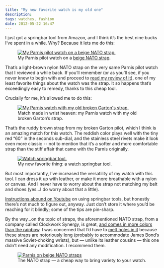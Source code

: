 ```yaml
---
title: "My new favorite watch is my old one"
description:
tags: watches, fashion
date: 2012-05-22 16:47
---
```


I just got a springbar tool from Amazon, and I think it&rsquo;s the best nine bucks
I&rsquo;ve spent in a while. Why? Because it lets me do this:
<figure class="fullWidth">
  <div class="curledShadow">
    <a href="https://plus.google.com/photos/101625155591132408533/albums/5728262585017161025/5745444214311080386">
      <img src="https://lh3.googleusercontent.com/-J2VfGXPgd3w/T7vrEn7V0cI/AAAAAAAAH_8/eRTNaiV_bRA/s888/P5216660.jpg"
        alt="My Parnis pilot watch on a beige NATO strap." />
    </a>
  </div>
  <figcaption>
    My Parnis pilot watch on a
    <a href="http://www.amazon.com/gp/product/B005DF0ZKW/ref=oh_details_o00_s00_i00">beige NATO strap</a>.
  </figcaption>
</figure>

<span class="more"></span>

<p>
  That’s a light-brown nylon NATO strap on the very same Parnis pilot watch that
  I reviewed a while back. If you’ll remember (or as you’ll see, if you never
  knew to begin with and proceed to
  <a href="/2012/04/23/parnis-manual-wind-watches">read my review of it</a>),
  one of my least favorite things about the watch was the strap. It so happens
  that’s exceedingly easy to remedy, thanks to this cheap tool.
</p>

<p>
  Crucially for me, it’s allowed me to do this:
</p>

<figure class="fullWidth">
  <div class="curledShadow">
    <a href="https://plus.google.com/photos/101625155591132408533/albums/5728262585017161025/5745444304664173810">
      <img src="https://lh3.googleusercontent.com/-qoIRg_WPzf0/T7vrJ4hMnPI/AAAAAAAAIAM/f_s55X_kAxI/s888/P5216663.jpg"
        alt="My Parnis watch with my old broken Garton's strap." />
    </a>
  </div>
  <figcaption>
    Match made in wrist heaven: my Parnis watch with my old broken Garton&rsquo;s strap.
  </figcaption>
</figure>

<p>
  That’s the ruddy brown strap from my broken Garton pilot, which I think is an
  amazing match for this watch. The reddish color plays well with the tiny red
  “60” in the seconds sub-dial, and the stainless steel rivets make it look even
  more classic -- not to mention that it’s a softer and more comfortable strap
  than the stiff affair that came with the Parnis originally.
</p>

<figure class="right">
  <div class="curledShadow">
    <a href="https://plus.google.com/photos/101625155591132408533/albums/5728262585017161025/5745444091992052018">
      <img src="https://lh3.googleusercontent.com/-HnyftHrW6Vk/T7vq9gQNkTI/AAAAAAAAH_0/57pQ4zbHtu0/s888/P5216659.jpg"
        alt="Watch springbar tool." />
    </a>
  </div>
  <figcaption>
    My new favorite thing: a <a href="http://www.amazon.com/gp/product/B005ZEWGSA/ref=oh_details_o06_s00_i00">watch springbar tool</a>.
  </figcaption>
</figure>

<p>
  But most importantly, I’ve increased the versatility of my watch with this
  tool. I can dress it up with leather, or make it more breathable with a nylon
  or canvas. And I never have to worry about the strap not matching my belt and
  shoes (yes...I do worry about that a little).
</p>

<p>
  <a href="http://www.youtube.com/results?search_query=spring+bar+tool&oq=spring+bar+tool&aq=f&aqi=g1g-m2&aql=&gs_l=youtube-reduced.3..0j0i5l2.23106.24306.0.24470.15.11.0.3.3.0.125.910.10j1.11.0...0.0.YnivTHJbteI">
  Instructions abound on Youtube</a> on using springbar tools, but honestly
  there’s not much to figure out, anyway. Just don’t store it where you’d be
  reaching for it blindly; some of the tips are pin-sharp.
</p>

<p>
  By the way&hellip;on the topic of straps, the aforementioned NATO strap, from
  a company called Clockwork Synergy, is great,
  <a href="http://www.amazon.com/s/ref=bl_sr_watches?_encoding=UTF8&node=377110011&field-brandtextbin=Clockwork%20Synergy%2C%20LLC">
    and comes in more colors than the rainbow</a>. I was concerned that I&rsquo;d
  have to
  <a href="http://www.pmwf.com/Watches/WatchSchool/WS%2013%20How%20to%20add%20additional%20holes%20to%20Nylon%20straps/WS%2013%20How%20to%20make%20nice%20additional%20holes%20into%20Nylon%20straps.htm">
    melt holes in it</a> because these straps are notoriously long (probably
  to accommodate James Bond&rsquo;s massive Soviet-choking wrists), but &mdash;
  unlike its leather cousins &mdash; this one didn&rsquo;t need any modification.
  I recommend them.
</p>

<figure class="fullWidth">
  <div class="curledShadow">
    <a href="https://plus.google.com/photos/101625155591132408533/albums/5728262585017161025/5745444263238220226">
      <img src="https://lh5.googleusercontent.com/-mnWk93-h0M0/T7vrHeMeucI/AAAAAAAAIAE/ijt2EYWPMKk/s886/P5216662.jpg"
        alt="Parnis on beige NATO straps" />
    </a>
  </div>
  <figcaption>
    The NATO strap &mdash; a cheap way to bring variety to your watch.
  </figcaption>
</figure>
